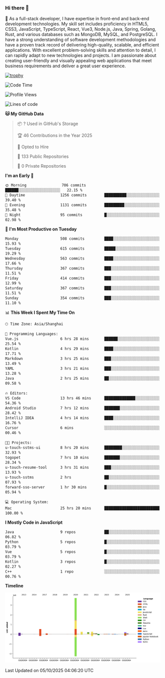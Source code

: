 ### Hi there 👋

🌱 As a full-stack developer, I have expertise in front-end and back-end development technologies. My skill set includes proficiency in HTML5, CSS3, JavaScript, TypeScript, React, Vue3, Node.js, Java, Spring, Golang, Rust, and various databases such as MongoDB, MySQL, and PostgreSQL. I have a strong understanding of software development methodologies and have a proven track record of delivering high-quality, scalable, and efficient applications. With excellent problem-solving skills and attention to detail, I can rapidly adapt to new technologies and projects. I am passionate about creating user-friendly and visually appealing web applications that meet business requirements and deliver a great user experience.

[![trophy](https://github-profile-trophy.vercel.app/?username=elton&rank=SECRET,SSS,SS,S,AAA,AA,A&theme=onedark&no-frame=true&margin-w=10)](https://github.com/ryo-ma/github-profile-trophy)

<!--START_SECTION:waka-->
![Code Time](http://img.shields.io/badge/Code%20Time-1%2C950%20hrs%2021%20mins-blue)

![Profile Views](http://img.shields.io/badge/Profile%20Views-0-blue)

![Lines of code](https://img.shields.io/badge/From%20Hello%20World%20I%27ve%20Written-5.9%20million%20lines%20of%20code-blue)

**🐱 My GitHub Data** 

> 📦 ? Used in GitHub's Storage 
 > 
> 🏆 46 Contributions in the Year 2025
 > 
> 💼 Opted to Hire
 > 
> 📜 133 Public Repositories 
 > 
> 🔑 0 Private Repositories 
 > 
**I'm an Early 🐤** 

```text
🌞 Morning                706 commits         ██████░░░░░░░░░░░░░░░░░░░   22.15 % 
🌆 Daytime                1256 commits        ██████████░░░░░░░░░░░░░░░   39.40 % 
🌃 Evening                1131 commits        █████████░░░░░░░░░░░░░░░░   35.48 % 
🌙 Night                  95 commits          █░░░░░░░░░░░░░░░░░░░░░░░░   02.98 % 
```
📅 **I'm Most Productive on Tuesday** 

```text
Monday                   508 commits         ████░░░░░░░░░░░░░░░░░░░░░   15.93 % 
Tuesday                  615 commits         █████░░░░░░░░░░░░░░░░░░░░   19.29 % 
Wednesday                563 commits         ████░░░░░░░░░░░░░░░░░░░░░   17.66 % 
Thursday                 367 commits         ███░░░░░░░░░░░░░░░░░░░░░░   11.51 % 
Friday                   414 commits         ███░░░░░░░░░░░░░░░░░░░░░░   12.99 % 
Saturday                 367 commits         ███░░░░░░░░░░░░░░░░░░░░░░   11.51 % 
Sunday                   354 commits         ███░░░░░░░░░░░░░░░░░░░░░░   11.10 % 
```


📊 **This Week I Spent My Time On** 

```text
🕑︎ Time Zone: Asia/Shanghai

💬 Programming Languages: 
Vue.js                   6 hrs 28 mins       ██████░░░░░░░░░░░░░░░░░░░   25.54 % 
Kotlin                   4 hrs 29 mins       ████░░░░░░░░░░░░░░░░░░░░░   17.71 % 
Markdown                 3 hrs 25 mins       ███░░░░░░░░░░░░░░░░░░░░░░   13.49 % 
YAML                     3 hrs 21 mins       ███░░░░░░░░░░░░░░░░░░░░░░   13.28 % 
Java                     2 hrs 25 mins       ██░░░░░░░░░░░░░░░░░░░░░░░   09.58 % 

🔥 Editors: 
VS Code                  13 hrs 46 mins      ██████████████░░░░░░░░░░░   54.36 % 
Android Studio           7 hrs 12 mins       ███████░░░░░░░░░░░░░░░░░░   28.42 % 
IntelliJ IDEA            4 hrs 14 mins       ████░░░░░░░░░░░░░░░░░░░░░   16.76 % 
Cursor                   6 mins              ░░░░░░░░░░░░░░░░░░░░░░░░░   00.46 % 

🐱‍💻 Projects: 
u-touch-sstms-ui         8 hrs 20 mins       ████████░░░░░░░░░░░░░░░░░   32.93 % 
togopet                  7 hrs 10 mins       ███████░░░░░░░░░░░░░░░░░░   28.34 % 
u-touch-resume-tool      3 hrs 31 mins       ███░░░░░░░░░░░░░░░░░░░░░░   13.93 % 
u-touch-sstms            2 hrs               ██░░░░░░░░░░░░░░░░░░░░░░░   07.93 % 
forward-sso-server       1 hr 30 mins        █░░░░░░░░░░░░░░░░░░░░░░░░   05.94 % 

💻 Operating System: 
Mac                      25 hrs 20 mins      █████████████████████████   100.00 % 
```

**I Mostly Code in JavaScript** 

```text
Java                     9 repos             ██░░░░░░░░░░░░░░░░░░░░░░░   06.82 % 
Python                   5 repos             █░░░░░░░░░░░░░░░░░░░░░░░░   03.79 % 
Vue                      5 repos             █░░░░░░░░░░░░░░░░░░░░░░░░   03.79 % 
Kotlin                   3 repos             █░░░░░░░░░░░░░░░░░░░░░░░░   02.27 % 
C++                      1 repo              ░░░░░░░░░░░░░░░░░░░░░░░░░   00.76 % 
```



**Timeline**

![Lines of Code chart](https://raw.githubusercontent.com/elton/elton/main/assets/bar_graph.png)


 Last Updated on 05/10/2025 04:06:20 UTC
<!--END_SECTION:waka-->

<!--
**elton/elton** is a ✨ _special_ ✨ repository because its `README.md` (this file) appears on your GitHub profile.

Here are some ideas to get you started:

- 🔭 I’m currently working on ...
- 🌱 I’m currently learning ...
- 👯 I’m looking to collaborate on ...
- 🤔 I’m looking for help with ...
- 💬 Ask me about ...
- 📫 How to reach me: ...
- 😄 Pronouns: ...
- ⚡ Fun fact: ...
-->
